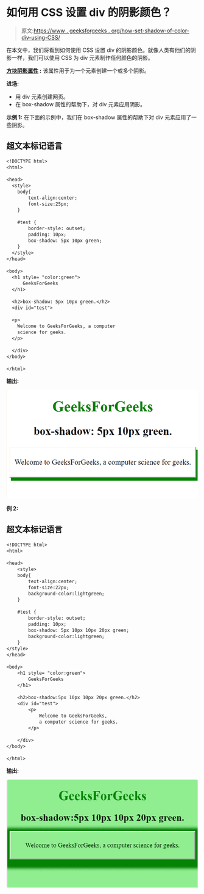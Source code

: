# 如何用 CSS 设置 div 的阴影颜色？

> 原文:[https://www . geeksforgeeks . org/how-set-shadow-of-color-div-using-CSS/](https://www.geeksforgeeks.org/how-set-the-shadow-color-of-div-using-css/)

在本文中，我们将看到如何使用 CSS 设置 div 的阴影颜色。就像人类有他们的阴影一样，我们可以使用 CSS 为 div 元素制作任何颜色的阴影。

**[方块阴影属性](https://www.geeksforgeeks.org/css-box-shadow-property/) :** 该属性用于为一个元素创建一个或多个阴影。

**进场:**

*   用 div 元素创建网页。
*   在 box-shadow 属性的帮助下，对 div 元素应用阴影。

**示例 1:** 在下面的示例中，我们在 box-shadow 属性的帮助下对 div 元素应用了一些阴影。

## 超文本标记语言

```
<!DOCTYPE html>
<html>

<head>
  <style> 
    body{
        text-align:center;
        font-size:25px;
    }

    #test {
        border-style: outset;
        padding: 10px;
        box-shadow: 5px 10px green;
    }
  </style>
</head>

<body>
  <h1 style= "color:green">
      GeeksForGeeks
  </h1>

  <h2>box-shadow: 5px 10px green.</h2>
  <div id="test">

  <p>
    Welcome to GeeksForGeeks, a computer 
    science for geeks.
  </p>

  </div>
</body>

</html>
```

**输出:**

![](img/035bfcccb6a7a9986abd101cf7292567.png)

**例 2:**

## 超文本标记语言

```
<!DOCTYPE html>
<html>

<head>
    <style> 
    body{
        text-align:center;
        font-size:22px;
        background-color:lightgreen;
    }

    #test {
        border-style: outset;
        padding: 10px;
        box-shadow: 5px 10px 10px 20px green;
        background-color:lightgreen;
    }
</style>
</head>

<body>
    <h1 style= "color:green">
        GeeksForGeeks
    </h1>

    <h2>box-shadow:5px 10px 10px 20px green.</h2>
    <div id="test">
        <p>
            Welcome to GeeksForGeeks, 
            a computer science for geeks.
        </p>

    </div>
</body>

</html>
```

**输出:**

![](img/2f37631df1fa9c44ca3b00600e87ceb4.png)